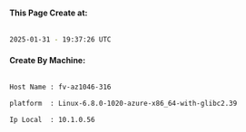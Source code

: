 
   
#### This Page Create at:

```bash

2025-01-31 - 19:37:26 UTC

```

#### Create By Machine:

```bash

Host Name : fv-az1046-316

platform  : Linux-6.8.0-1020-azure-x86_64-with-glibc2.39

Ip Local  : 10.1.0.56

```

